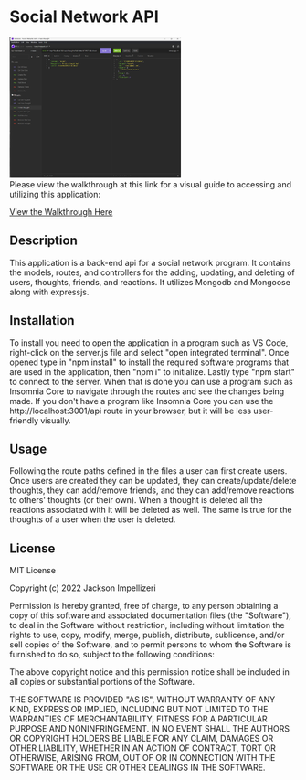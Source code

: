 # Social Network API

<img src="assets/mainscreenshot.jpg" style="width:300px; height auto;">
<br>
Please view the walkthrough at this link for a visual guide to accessing and utilizing this application:

[View the Walkthrough Here](https://watch.screencastify.com/v/ChyZzxQDQFenfGM0ddZa)<br>


## Description

This application is a back-end api for a social network program. It contains the models, routes, and controllers for the adding, updating, and deleting of users, thoughts, friends, and reactions. It utilizes Mongodb and Mongoose along with expressjs.


## Installation

To install you need to open the application in a program such as VS Code, right-click on the server.js file and select "open integrated terminal". Once opened type in "npm install" to install the required software programs that are used in the application, then "npm i" to initialize. Lastly type "npm start" to connect to the server. When that is done you can use a program such as Insomnia Core to navigate through the routes and see the changes being made. If you don't have a program like Insomnia Core you can use the http://localhost:3001/api route in your browser, but it will be less user-friendly visually.

## Usage

Following the route paths defined in the files a user can first create users. Once users are created they can be updated, they can create/update/delete thoughts, they can add/remove friends, and they can add/remove reactions to others' thoughts (or their own). When a thought is deleted all the reactions associated with it will be deleted as well. The same is true for the thoughts of a user when the user is deleted.

## License

MIT License

Copyright (c) 2022 Jackson Impellizeri

Permission is hereby granted, free of charge, to any person obtaining a copy
of this software and associated documentation files (the "Software"), to deal
in the Software without restriction, including without limitation the rights
to use, copy, modify, merge, publish, distribute, sublicense, and/or sell
copies of the Software, and to permit persons to whom the Software is
furnished to do so, subject to the following conditions:

The above copyright notice and this permission notice shall be included in all
copies or substantial portions of the Software.

THE SOFTWARE IS PROVIDED "AS IS", WITHOUT WARRANTY OF ANY KIND, EXPRESS OR
IMPLIED, INCLUDING BUT NOT LIMITED TO THE WARRANTIES OF MERCHANTABILITY,
FITNESS FOR A PARTICULAR PURPOSE AND NONINFRINGEMENT. IN NO EVENT SHALL THE
AUTHORS OR COPYRIGHT HOLDERS BE LIABLE FOR ANY CLAIM, DAMAGES OR OTHER
LIABILITY, WHETHER IN AN ACTION OF CONTRACT, TORT OR OTHERWISE, ARISING FROM,
OUT OF OR IN CONNECTION WITH THE SOFTWARE OR THE USE OR OTHER DEALINGS IN THE
SOFTWARE.
